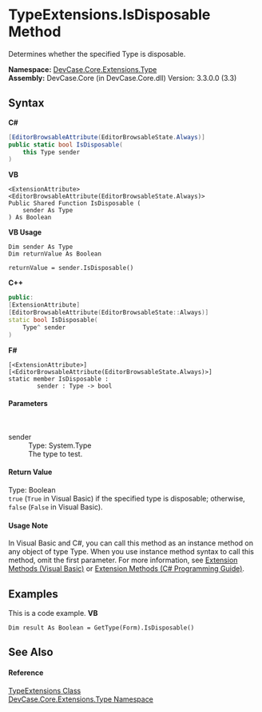 # TypeExtensions.IsDisposable Method 
 

Determines whether the specified Type is disposable.

**Namespace:**&nbsp;<a href="N_DevCase_Core_Extensions_Type">DevCase.Core.Extensions.Type</a><br />**Assembly:**&nbsp;DevCase.Core (in DevCase.Core.dll) Version: 3.3.0.0 (3.3)

## Syntax

**C#**<br />
``` C#
[EditorBrowsableAttribute(EditorBrowsableState.Always)]
public static bool IsDisposable(
	this Type sender
)
```

**VB**<br />
``` VB
<ExtensionAttribute>
<EditorBrowsableAttribute(EditorBrowsableState.Always)>
Public Shared Function IsDisposable ( 
	sender As Type
) As Boolean
```

**VB Usage**<br />
``` VB Usage
Dim sender As Type
Dim returnValue As Boolean

returnValue = sender.IsDisposable()
```

**C++**<br />
``` C++
public:
[ExtensionAttribute]
[EditorBrowsableAttribute(EditorBrowsableState::Always)]
static bool IsDisposable(
	Type^ sender
)
```

**F#**<br />
``` F#
[<ExtensionAttribute>]
[<EditorBrowsableAttribute(EditorBrowsableState.Always)>]
static member IsDisposable : 
        sender : Type -> bool 

```


#### Parameters
&nbsp;<dl><dt>sender</dt><dd>Type: System.Type<br />The type to test.</dd></dl>

#### Return Value
Type: Boolean<br />`true` (`True` in Visual Basic) if the specified type is disposable; otherwise, `false` (`False` in Visual Basic).

#### Usage Note
In Visual Basic and C#, you can call this method as an instance method on any object of type Type. When you use instance method syntax to call this method, omit the first parameter. For more information, see <a href="https://docs.microsoft.com/dotnet/visual-basic/programming-guide/language-features/procedures/extension-methods">Extension Methods (Visual Basic)</a> or <a href="https://docs.microsoft.com/dotnet/csharp/programming-guide/classes-and-structs/extension-methods">Extension Methods (C# Programming Guide)</a>.

## Examples
This is a code example. 
**VB**<br />
``` VB
Dim result As Boolean = GetType(Form).IsDisposable()
```


## See Also


#### Reference
<a href="T_DevCase_Core_Extensions_Type_TypeExtensions">TypeExtensions Class</a><br /><a href="N_DevCase_Core_Extensions_Type">DevCase.Core.Extensions.Type Namespace</a><br />